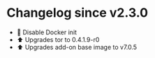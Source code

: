 # Changelog since v2.3.0
- :hammer: Disable Docker init 
- :arrow_up: Upgrades tor to 0.4.1.9-r0 
- :arrow_up: Upgrades add-on base image to v7.0.5 
